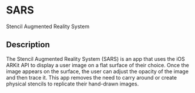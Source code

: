 # SARS
Stencil Augmented Reality System

## Description

The Stencil Augmented Reality System (SARS) is an app that uses the iOS ARKit API to display a user image on a flat surface of their choice. Once the image appears on the surface, the user can adjust the opacity of the image and then trace it. This app removes the need to carry around or create physical stencils to replicate their hand-drawn images.

